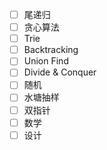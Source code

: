 - [ ] 尾递归
- [ ] 贪心算法
- [ ] Trie
- [ ] Backtracking
- [ ] Union Find
- [ ] Divide & Conquer
- [ ] 随机
- [ ] 水塘抽样
- [ ] 双指针
- [ ] 数学
- [ ] 设计